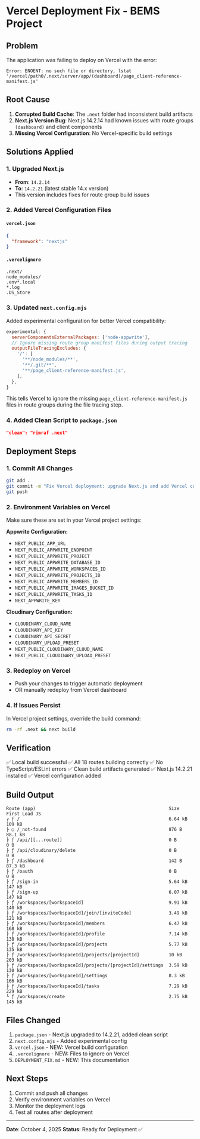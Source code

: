 # Vercel Deployment Fix - BEMS Project

## Problem
The application was failing to deploy on Vercel with the error:
```
Error: ENOENT: no such file or directory, lstat '/vercel/path0/.next/server/app/(dashboard)/page_client-reference-manifest.js'
```

## Root Cause
1. **Corrupted Build Cache**: The `.next` folder had inconsistent build artifacts
2. **Next.js Version Bug**: Next.js 14.2.14 had known issues with route groups `(dashboard)` and client components
3. **Missing Vercel Configuration**: No Vercel-specific build settings

## Solutions Applied

### 1. Upgraded Next.js
- **From**: `14.2.14`
- **To**: `14.2.21` (latest stable 14.x version)
- This version includes fixes for route group build issues

### 2. Added Vercel Configuration Files

#### `vercel.json`
```json
{
  "framework": "nextjs"
}
```

#### `.vercelignore`
```
.next/
node_modules/
.env*.local
*.log
.DS_Store
```

### 3. Updated `next.config.mjs`
Added experimental configuration for better Vercel compatibility:
```javascript
experimental: {
  serverComponentsExternalPackages: ['node-appwrite'],
  // Ignore missing route group manifest files during output tracing
  outputFileTracingExcludes: {
    '/': [
      '**/node_modules/**',
      '**/.git/**',
      '**/page_client-reference-manifest.js',
    ],
  },
}
```
This tells Vercel to ignore the missing `page_client-reference-manifest.js` files in route groups during the file tracing step.

### 4. Added Clean Script to `package.json`
```json
"clean": "rimraf .next"
```

## Deployment Steps

### 1. Commit All Changes
```bash
git add .
git commit -m "Fix Vercel deployment: upgrade Next.js and add Vercel config"
git push
```

### 2. Environment Variables on Vercel
Make sure these are set in your Vercel project settings:

**Appwrite Configuration:**
- `NEXT_PUBLIC_APP_URL`
- `NEXT_PUBLIC_APPWRITE_ENDPOINT`
- `NEXT_PUBLIC_APPWRITE_PROJECT`
- `NEXT_PUBLIC_APPWRITE_DATABASE_ID`
- `NEXT_PUBLIC_APPWRITE_WORKSPACES_ID`
- `NEXT_PUBLIC_APPWRITE_PROJECTS_ID`
- `NEXT_PUBLIC_APPWRITE_MEMBERS_ID`
- `NEXT_PUBLIC_APPWRITE_IMAGES_BUCKET_ID`
- `NEXT_PUBLIC_APPWRITE_TASKS_ID`
- `NEXT_APPWRITE_KEY`

**Cloudinary Configuration:**
- `CLOUDINARY_CLOUD_NAME`
- `CLOUDINARY_API_KEY`
- `CLOUDINARY_API_SECRET`
- `CLOUDINARY_UPLOAD_PRESET`
- `NEXT_PUBLIC_CLOUDINARY_CLOUD_NAME`
- `NEXT_PUBLIC_CLOUDINARY_UPLOAD_PRESET`

### 3. Redeploy on Vercel
- Push your changes to trigger automatic deployment
- OR manually redeploy from Vercel dashboard

### 4. If Issues Persist
In Vercel project settings, override the build command:
```bash
rm -rf .next && next build
```

## Verification
✅ Local build successful
✅ All 18 routes building correctly
✅ No TypeScript/ESLint errors
✅ Clean build artifacts generated
✅ Next.js 14.2.21 installed
✅ Vercel configuration added

## Build Output
```
Route (app)                                                  Size     First Load JS
┌ ƒ /                                                        6.64 kB         109 kB
├ ○ /_not-found                                              876 B          88.1 kB
├ ƒ /api/[[...route]]                                        0 B                0 B
├ ƒ /api/cloudinary/delete                                   0 B                0 B
├ ƒ /dashboard                                               142 B          87.3 kB
├ ƒ /oauth                                                   0 B                0 B
├ ƒ /sign-in                                                 5.64 kB         147 kB
├ ƒ /sign-up                                                 6.07 kB         147 kB
├ ƒ /workspaces/[workspaceId]                                9.91 kB         140 kB
├ ƒ /workspaces/[workspaceId]/join/[inviteCode]              3.49 kB         121 kB
├ ƒ /workspaces/[workspaceId]/members                        6.47 kB         168 kB
├ ƒ /workspaces/[workspaceId]/profile                        7.14 kB         138 kB
├ ƒ /workspaces/[workspaceId]/projects                       5.77 kB         135 kB
├ ƒ /workspaces/[workspaceId]/projects/[projectId]           10 kB           203 kB
├ ƒ /workspaces/[workspaceId]/projects/[projectId]/settings  3.59 kB         130 kB
├ ƒ /workspaces/[workspaceId]/settings                       8.3 kB          166 kB
├ ƒ /workspaces/[workspaceId]/tasks                          7.29 kB         229 kB
└ ƒ /workspaces/create                                       2.75 kB         145 kB
```

## Files Changed
1. `package.json` - Next.js upgraded to 14.2.21, added clean script
2. `next.config.mjs` - Added experimental config
3. `vercel.json` - NEW: Vercel build configuration
4. `.vercelignore` - NEW: Files to ignore on Vercel
5. `DEPLOYMENT_FIX.md` - NEW: This documentation

## Next Steps
1. Commit and push all changes
2. Verify environment variables on Vercel
3. Monitor the deployment logs
4. Test all routes after deployment

---
**Date**: October 4, 2025
**Status**: Ready for Deployment ✅
